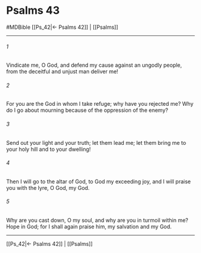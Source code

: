 # Psalms 43
#MDBible
[[Ps_42|← Psalms 42]] | [[Psalms]]

***

###### 1 
Vindicate me, O God, and defend my cause against an ungodly people, from the deceitful and unjust man deliver me! 

###### 2 
For you are the God in whom I take refuge; why have you rejected me? Why do I go about mourning because of the oppression of the enemy? 

###### 3 
Send out your light and your truth; let them lead me; let them bring me to your holy hill and to your dwelling! 

###### 4 
Then I will go to the altar of God, to God my exceeding joy, and I will praise you with the lyre, O God, my God. 

###### 5 
Why are you cast down, O my soul, and why are you in turmoil within me? Hope in God; for I shall again praise him, my salvation and my God. 

***

[[Ps_42|← Psalms 42]] | [[Psalms]]
